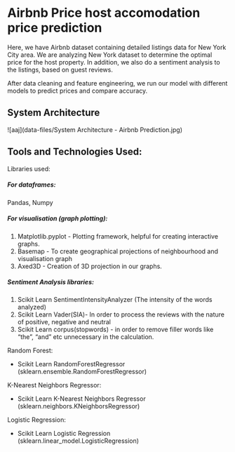 # Airbnb Price host accomodation price prediction



Here, we have Airbnb dataset containing detailed listings data for New York City area. We are analyzing New York dataset to determine the optimal price for the host property. In addition, we also do a sentiment analysis to the listings, based on guest reviews.



After data cleaning and feature engineering, we run our model with different models to predict prices and compare accuracy.



## System Architecture 


![aaj](data-files/System Architecture - Airbnb Prediction.jpg)

## Tools and Technologies Used:

Libraries used:

##### For dataframes: 

Pandas, Numpy

##### For visualisation (graph plotting):

1. Matplotlib.pyplot - Plotting framework, helpful for creating interactive graphs.
2. Basemap - To create geographical projections of neighbourhood and visualisation graph
3. Axed3D - Creation of 3D projection in our graphs.

##### Sentiment Analysis libraries:

1. Scikit Learn SentimentIntensityAnalyzer (The intensity of the words analyzed)	
2. Scikit Learn Vader(SIA)- In order to process the reviews with the nature of positive, negative and neutral
3. Scikit Learn corpus(stopwords) - in order to remove filler words like “the”, “and” etc unnecessary in the calculation.

Random Forest:

- Scikit Learn RandomForestRegressor (sklearn.ensemble.RandomForestRegressor)

K-Nearest Neighbors Regressor:

- Scikit Learn K-Nearest Neighbors Regressor (sklearn.neighbors.KNeighborsRegressor)

Logistic Regression:

- Scikit Learn Logistic Regression (sklearn.linear_model.LogisticRegression)
